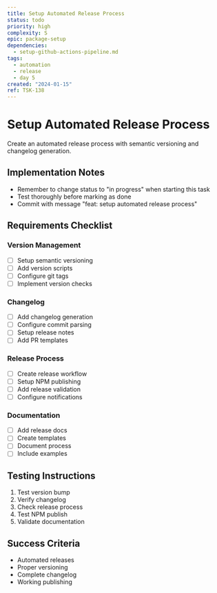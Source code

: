 ```yaml
---
title: Setup Automated Release Process
status: todo
priority: high
complexity: S
epic: package-setup
dependencies:
  - setup-github-actions-pipeline.md
tags:
  - automation
  - release
  - day 5
created: "2024-01-15"
ref: TSK-138
---
```


# Setup Automated Release Process

Create an automated release process with semantic versioning and changelog generation.

## Implementation Notes

- Remember to change status to "in progress" when starting this task
- Test thoroughly before marking as done
- Commit with message "feat: setup automated release process"

## Requirements Checklist

### Version Management

- [ ] Setup semantic versioning
- [ ] Add version scripts
- [ ] Configure git tags
- [ ] Implement version checks

### Changelog

- [ ] Add changelog generation
- [ ] Configure commit parsing
- [ ] Setup release notes
- [ ] Add PR templates

### Release Process

- [ ] Create release workflow
- [ ] Setup NPM publishing
- [ ] Add release validation
- [ ] Configure notifications

### Documentation

- [ ] Add release docs
- [ ] Create templates
- [ ] Document process
- [ ] Include examples

## Testing Instructions

1. Test version bump
2. Verify changelog
3. Check release process
4. Test NPM publish
5. Validate documentation

## Success Criteria

- Automated releases
- Proper versioning
- Complete changelog
- Working publishing
